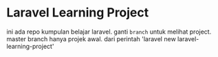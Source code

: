 # Laravel Learning Project

ini ada repo kumpulan belajar laravel.
ganti `branch` untuk melihat project.
master branch hanya projek awal. dari perintah 'laravel new laravel-learning-project'
